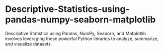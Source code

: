 # Descriptive-Statistics-using-pandas-numpy-seaborn-matplotlib
Descriptive Statistics using Pandas, NumPy, Seaborn, and Matplotlib involves leveraging these powerful Python libraries to analyze, summarize, and visualize datasets
